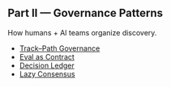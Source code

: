 ## Part II — Governance Patterns

How humans + AI teams organize discovery.

- [Track–Path Governance](./track-path-governance.md)
- [Eval as Contract](./eval-as-contract.md)
- [Decision Ledger](./decision-ledger.md)
- [Lazy Consensus](./lazy-consensus.md)


